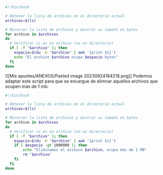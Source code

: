 ```bash
#!/bin/bash

# Obtener la lista de archivos en el directorio actual
archivos=$(ls)

# Recorrer la lista de archivos y mostrar su tamaño en bytes
for archivo in $archivos
do
  # Verificar si es un archivo (no un directorio)
  if [ -f "$archivo" ]; then
    espacio=$(du -b "$archivo" | awk '{print $1}')
    echo "El archivo $archivo ocupa $espacio bytes"
  fi
done
```
![[Mis apuntes/ANEXOS/Pasted image 20230924184218.png]]
Podemos adaptar este script para que se encargue de elimnar aquellos archivos que ocupen más de 1 mb:
```bash
#!/bin/bash

# Obtener la lista de archivos en el directorio actual
archivos=$(ls)

# Recorrer la lista de archivos y mostrar su tamaño en bytes
for archivo in $archivos
do
  # Verificar si es un archivo (no un directorio)
  if [ -f "$archivo" ]; then
    espacio=$(du -b "$archivo" | awk '{print $1}')
    if [ $espacio -gt 1000000 ]; then
        echo "Eliminamos el archivo $archivo, ocupa más de 1 MB"
        rm "$archivo"
    fi
  fi
done
```